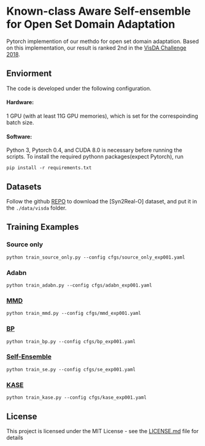 # Known-class Aware Self-ensemble for Open Set Domain Adaptation

Pytorch implemention of our methdo for open set domain adaptation. Based on this implementation, our result is ranked 2nd in the [VisDA Challenge 2018](http://ai.bu.edu/visda-2018/).

## Enviorment
The code is developed under the following configuration.
#### Hardware:
1 GPU (with at least 11G GPU memories), which is set for the correspoinding batch size.

#### Software:
Python 3, Pytorch 0.4, and CUDA 8.0 is necessary before running the scripts. To install the required pythonn packages(expect Pytorch), run

```
pip install -r requirements.txt
```

## Datasets


Follow the github [REPO](https://github.com/VisionLearningGroup/visda-2018-public) to download the  [Syn2Real-O] dataset, and put it in the `./data/visda` folder.

## Training Examples

### Source only
```
python train_source_only.py --config cfgs/source_only_exp001.yaml
```

### Adabn
```
python train_adabn.py --config cfgs/adabn_exp001.yaml
```

### [MMD](https://arxiv.org/abs/1502.02791)
```
python train_mmd.py --config cfgs/mmd_exp001.yaml
```

### [BP](http://sites.skoltech.ru/compvision/projects/grl/)
```
python train_bp.py --config cfgs/bp_exp001.yaml
```

### [Self-Ensemble](https://arxiv.org/abs/1706.05208)
```
python train_se.py --config cfgs/se_exp001.yaml
```

### [KASE](https://arxiv.org/abs/1905.01068)
```
python train_kase.py --config cfgs/kase_exp001.yaml
```



## License

This project is licensed under the MIT License - see the [LICENSE.md](LICENSE.md) file for details
